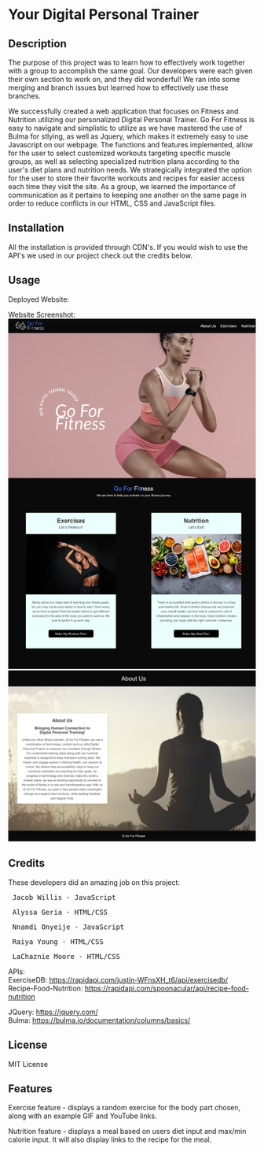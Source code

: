 # Your Digital Personal Trainer

## Description

The purpose of this project was to learn how to effectively work together with a group to accomplish the same goal. Our developers were each given their own section to work on, and they did wonderful! We ran into some merging and branch issues but learned how to effectively use these branches. <br>

We successfully created a web application that focuses on Fitness and Nutrition utilizing our personalized Digital Personal Trainer. Go For Fitness is easy to navigate and simplistic to utilize as we have mastered the use of Bulma for stlying, as well as Jquery, which makes it extremely easy to use Javascript on our webpage. The functions and features implemented, allow for the user to select customized workouts targeting specific muscle groups, as well as selecting specialized nutrition plans according to the user's diet plans and nutrition needs. We strategically integrated the option for the user to store their favorite workouts and recipes for easier access each time they visit the site. As a group, we learned the importance of communication as it pertains to keeping one another on the same page in order to reduce conflicts in our HTML, CSS and JavaScript files.

## Installation

All the installation is provided through CDN's.
If you would wish to use the API's we used in our project check out the credits below.

## Usage

Deployed Website: 

Website Screenshot: 
![Website_Screenshot](assets/images/go-for-fitness-screenshot-half1.png)
![Website_Screenshot](assets/images/go-for-fitness-screenshot-half2.png)

## Credits

These developers did an amazing job on this project:
<pre> Jacob Willis - JavaScript </pre>
<pre> Alyssa Geria - HTML/CSS </pre>
<pre> Nnamdi Onyeije - JavaScript </pre>
<pre> Raiya Young - HTML/CSS </pre>
<pre> LaChaznie Moore - HTML/CSS </pre>

APIs: <br>
ExerciseDB: https://rapidapi.com/justin-WFnsXH_t6/api/exercisedb/ <br>
Recipe-Food-Nutrition: https://rapidapi.com/spoonacular/api/recipe-food-nutrition

JQuery: https://jquery.com/ <br>
Bulma: https://bulma.io/documentation/columns/basics/

## License

MIT License

## Features

Exercise feature - displays a random exercise for the body part chosen, along with an example GIF and YouTube links.

Nutrition feature - displays a meal based on users diet input and max/min calorie input. It will also display links to the recipe for the meal.